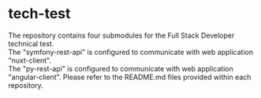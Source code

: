 # tech-test

The repository contains four submodules for the Full Stack Developer technical test.  
The "symfony-rest-api" is configured to communicate with web application "nuxt-client".  
The "py-rest-api" is configured to communicate with web application "angular-client". 
Please refer to the README.md files provided within each repository.  
